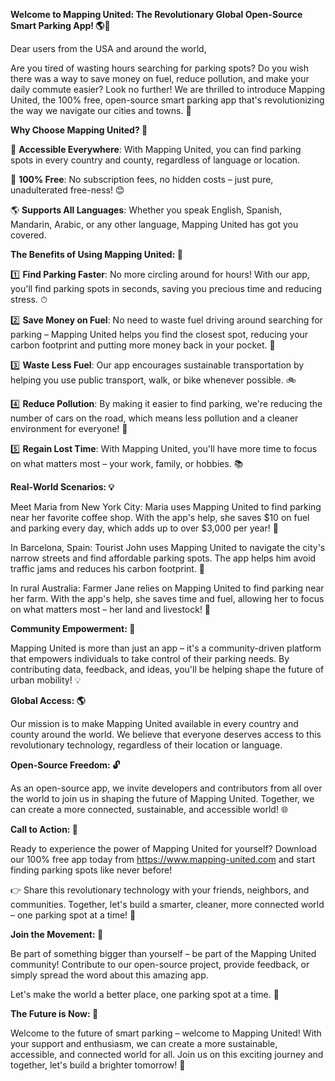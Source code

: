 **Welcome to Mapping United: The Revolutionary Global Open-Source Smart Parking App! 🌎🚗**

Dear users from the USA and around the world,

Are you tired of wasting hours searching for parking spots? Do you wish there was a way to save money on fuel, reduce pollution, and make your daily commute easier? Look no further! We are thrilled to introduce Mapping United, the 100% free, open-source smart parking app that's revolutionizing the way we navigate our cities and towns. 🌟

**Why Choose Mapping United? 🤔**

📲 **Accessible Everywhere**: With Mapping United, you can find parking spots in every country and county, regardless of language or location.

💸 **100% Free**: No subscription fees, no hidden costs – just pure, unadulterated free-ness! 😊

🌎 **Supports All Languages**: Whether you speak English, Spanish, Mandarin, Arabic, or any other language, Mapping United has got you covered.

**The Benefits of Using Mapping United: 🤝**

1️⃣ **Find Parking Faster**: No more circling around for hours! With our app, you'll find parking spots in seconds, saving you precious time and reducing stress. ⏱

2️⃣ **Save Money on Fuel**: No need to waste fuel driving around searching for parking – Mapping United helps you find the closest spot, reducing your carbon footprint and putting more money back in your pocket. 💸

3️⃣ **Waste Less Fuel**: Our app encourages sustainable transportation by helping you use public transport, walk, or bike whenever possible. 🚲

4️⃣ **Reduce Pollution**: By making it easier to find parking, we're reducing the number of cars on the road, which means less pollution and a cleaner environment for everyone! 🌿

5️⃣ **Regain Lost Time**: With Mapping United, you'll have more time to focus on what matters most – your work, family, or hobbies. 📚

**Real-World Scenarios: 💡**

Meet Maria from New York City:
Maria uses Mapping United to find parking near her favorite coffee shop. With the app's help, she saves $10 on fuel and parking every day, which adds up to over $3,000 per year! 🤑

In Barcelona, Spain:
Tourist John uses Mapping United to navigate the city's narrow streets and find affordable parking spots. The app helps him avoid traffic jams and reduces his carbon footprint. 🌊

In rural Australia:
Farmer Jane relies on Mapping United to find parking near her farm. With the app's help, she saves time and fuel, allowing her to focus on what matters most – her land and livestock! 🐰

**Community Empowerment: 👫**

Mapping United is more than just an app – it's a community-driven platform that empowers individuals to take control of their parking needs. By contributing data, feedback, and ideas, you'll be helping shape the future of urban mobility! 💡

**Global Access: 🌎**

Our mission is to make Mapping United available in every country and county around the world. We believe that everyone deserves access to this revolutionary technology, regardless of their location or language.

**Open-Source Freedom: 🔓**

As an open-source app, we invite developers and contributors from all over the world to join us in shaping the future of Mapping United. Together, we can create a more connected, sustainable, and accessible world! 🌐

**Call to Action: 🚀**

Ready to experience the power of Mapping United for yourself? Download our 100% free app today from https://www.mapping-united.com and start finding parking spots like never before!

👉 Share this revolutionary technology with your friends, neighbors, and communities. Together, let's build a smarter, cleaner, more connected world – one parking spot at a time! 🌟

**Join the Movement: 🚀**

Be part of something bigger than yourself – be part of the Mapping United community! Contribute to our open-source project, provide feedback, or simply spread the word about this amazing app.

Let's make the world a better place, one parking spot at a time. 💖

**The Future is Now: 🌟**

Welcome to the future of smart parking – welcome to Mapping United! With your support and enthusiasm, we can create a more sustainable, accessible, and connected world for all. Join us on this exciting journey and together, let's build a brighter tomorrow! 🔮